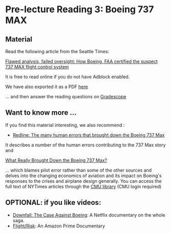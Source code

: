 # Pre-lecture Reading 3: Boeing 737 MAX

## Material

Read the following article from the Seattle Times:

[Flawed analysis, failed oversight: How Boeing, FAA certified the suspect 737 MAX flight control system](https://www.seattletimes.com/business/boeing-aerospace/failed-certification-faa-missed-safety-issues-in-the-737-max-system-implicated-in-the-lion-air-crash/)

It is free to read online if you do not have Adblock enabled.

We have also exported it as a PDF [here](https://cmu-17313q.github.io/readings/flawed_analysis_boeing737_max.pdf)


… and then answer the reading questions on [Gradescope](https://www.gradescope.com/courses/837681/assignments/4865758/)

## Want to know more ...

If you find this material interesting, we also recommend :

- [Redline: The many human errors that brought down the Boeing 737 Max](https://www.theverge.com/2019/5/2/18518176/boeing-737-max-crash-problems-human-error-mcas-faa)

It describes a number of the human errors contributing to the 737 Max story and

[What Really Brought Down the Boeing 737 Max?](https://www.nytimes.com/2019/09/18/magazine/boeing-737-max-crashes.html)

... which blames pilot error rather than some of the other sources and delves into the changing economics of aviation and its impact on Boeing's responses to the crises and airplane design generally. You can access the full text of NYTimes articles through the [CMU library](https://cmu.primo.exlibrisgroup.com/permalink/01CMU_INST/8lb6it/cdi_proquest_miscellaneous_2291970285) (CMU login required)

## OPTIONAL: if you like videos:

- [Downfall: The Case Against Boeing](https://www.netflix.com/title/81272421): A Netflix documentary on the whole saga.
- [Flight/Risk](https://www.amazon.com/Flight-Risk-Karim-Amer/dp/B0B5K5VDCP/ref=sr_1_26?crid=LLFOE9M7V7KO&keywords=737+max&qid=1674151106&sprefix=737+ma%2Caps%2C250&sr=8-26): An Amazon Prime Documentary
